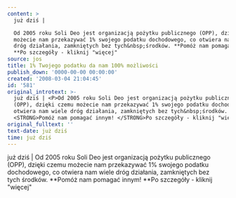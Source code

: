 ```yaml
---
content: >
  już dziś | 

  Od 2005 roku Soli Deo jest organizacją pożytku publicznego (OPP), dzięki czemu
  możecie nam przekazywać 1% swojego podatku dochodowego, co otwiera nam wiele
  dróg działania, zamkniętych bez tych&nbsp;środków. **Pomóż nam pomagać innym!
  **Po szczegóły - kliknij "więcej"
source: jos
title: 1% Twojego podatku da nam 100% możliwości
publish_down: '0000-00-00 00:00:00'
created: '2008-03-04 21:04:45'
id: '581'
original_introtext: >-
  już dziś | <P>Od 2005 roku Soli Deo jest organizacją pożytku publicznego
  (OPP), dzięki czemu możecie nam przekazywać 1% swojego podatku dochodowego, co
  otwiera nam wiele dróg działania, zamkniętych bez tych&nbsp;środków.
  <STRONG>Pomóż nam pomagać innym! </STRONG>Po szczegóły - kliknij "więcej"</P>
original_fulltext: ''
text-date: już dziś
time: już dziś
---
```

już dziś | 
Od 2005 roku Soli Deo jest organizacją pożytku publicznego (OPP), dzięki czemu możecie nam przekazywać 1% swojego podatku dochodowego, co otwiera nam wiele dróg działania, zamkniętych bez tych&nbsp;środków. **Pomóż nam pomagać innym! **Po szczegóły - kliknij "więcej"


<!--{{json:{"created_date":"2008-03-04 21:04:45","publish_down":"0000-00-00 00:00:00","id":"581"}}}-->